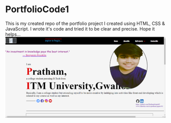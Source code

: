 # PortfolioCode1
This is my created repo of the portfolio project I created using HTML, CSS &amp; JavaScript. I wrote it's code and tried it to be clear and precise. Hope it helps...
<img src="ScreenS.PF.png">
